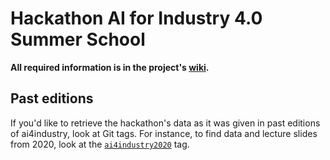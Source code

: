 # Hackathon AI for Industry 4.0 Summer School

**All required information is in the project's [wiki](https://gitlab.emse.fr/ai4industry/hackathon/-/wikis/home).**

## Past editions

If you'd like to retrieve the hackathon's data as it was given in past editions of ai4industry, look at Git tags. For instance, to find data and lecture slides from 2020, look at the [`ai4industry2020`](https://gitlab.emse.fr/ai4industry/hackathon/-/tree/ai4industry2020) tag.
